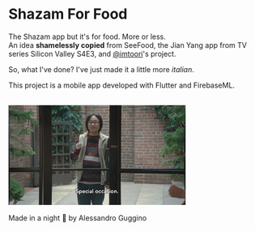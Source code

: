 # Shazam For Food

The Shazam app but it's for food. More or less.
<br>
An idea **shamelessly copied** from SeeFood, the Jian Yang app from TV series Silicon Valley S4E3, and <a href="www.github.com/imtoori">@imtoori</a>'s project. 

So, what I've done? I've just made it a little more *italian*.

This project is a mobile app developed with Flutter and FirebaseML.

<br>
<img src="https://github.com/alessandroguggino/Shazam4Food/blob/master/gif_jy.gif" width="350" title="Silicon Valley GIF">
<br>

Made in a night :new_moon_with_face: by Alessandro Guggino

